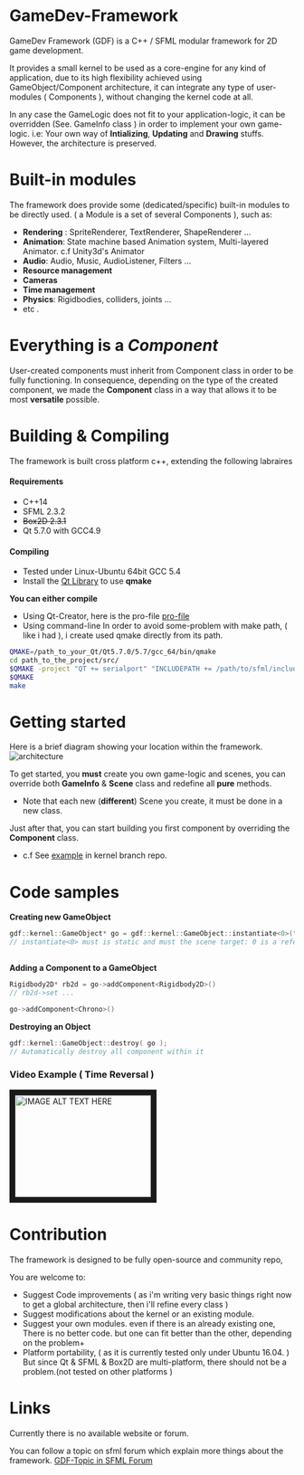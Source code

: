 # GameDev-Framework
GameDev Framework (GDF) is a C++ / SFML modular framework for 2D game development.

It provides a small kernel to be used as a core-engine for any kind of application, due to its high flexibility achieved using GameObject/Component architecture, it can integrate any type of user-modules ( Components ), without changing the kernel code at all. 

In any case the GameLogic does not fit to your application-logic, it can be overridden (See. GameInfo class ) in order to implement your own game-logic. i.e: Your own way of __Intializing__,  __Updating__ and __Drawing__ stuffs. However, the architecture is preserved.


# Built-in modules
The framework does provide some (dedicated/specific) built-in modules to be directly used.  ( a Module is a set of several Components ), such as:
+ __Rendering__ : SpriteRenderer, TextRenderer, ShapeRenderer ...
+ __Animation__: State machine based Animation system, Multi-layered Animator. c.f Unity3d's Animator
+ __Audio__: Audio, Music, AudioListener, Filters ...
+ __Resource management__
+ __Cameras__ 
+ __Time management__
+ __Physics__: Rigidbodies, colliders, joints ...
+  etc .

# Everything is a *Component*
User-created components must inherit from Component class in order to be fully functioning. In consequence, depending on the type of the created component, we made the __Component__ class in a way that allows it to be most __versatile__ possible.

# Building & Compiling
The framework is built cross platform c++, extending the following labraires

#### __Requirements__
+ C++14
+ SFML 2.3.2
+ ~~Box2D 2.3.1~~
+ Qt 5.7.0 with GCC4.9


#### __Compiling__

+ Tested under Linux-Ubuntu 64bit GCC 5.4
+ Install the [Qt Library](https://www.qt.io/download/) to use __qmake__

__You can either compile__

* Using Qt-Creator, here is the pro-file [pro-file](./src/GameDevFramework.pro)
* Using command-line
In order to avoid some-problem with make path, ( like i had ), i create used qmake directly from its path.
```bash
QMAKE=/path_to_your_Qt/Qt5.7.0/5.7/gcc_64/bin/qmake
cd path_to_the_project/src/
$QMAKE -project "QT += serialport" "INCLUDEPATH += /path/to/sfml/include" "LIBS += -L/pat/to/sfml/lib -lsfml-system -lsfml-graphics -lsfml-window" "CONFIG += c++14" "TARGET GameDev-kernel"
$QMAKE
make
```

# Getting started
Here is a brief diagram showing your location within the framework.
![architecture](http://image.k-upload.com/view-img-norm_2016-08-24-1b5c50292gettingstart.png "Framework architecture")

To get started, you __must__ create you own game-logic and scenes, you can override both **GameInfo** & **Scene** class and redefine all **pure** methods.

* Note that each new (**different**) Scene you create, it must be done in a new class.

Just after that, you can start building you first component by overriding the __Component__ class.
 
 * c.f See [example](./example/) in kernel branch repo.
 
# Code samples
__Creating new GameObject__
```C++
gdf::kernel::GameObject* go = gdf::kernel::GameObject::instantiate<0>("g0"); 
// instantiate<0> must is static and must the scene target: 0 is a reference to a scene.
	
```

__Adding a Component to a GameObject__
```C++
Rigidbody2D* rb2d = go->addComponent<Rigidbody2D>()
// rb2d->set ...

go->addComponent<Chrono>()
```

__Destroying an Object__
```C++
gdf::kernel::GameObject::destroy( go );
// Automatically destroy all component within it
```

### Video Example ( Time Reversal )
<a href="https://www.youtube.com/watch?feature=player_embedded&v=EdxZK8fgfcg
" target="_blank"><img src="http://img.youtube.com/vi/EdxZK8fgfcg/0.jpg" 
alt="IMAGE ALT TEXT HERE" width="240" height="180" border="10" /></a>

# Contribution
The framework is designed to be fully open-source and community repo,

You are welcome to:

+ Suggest Code improvements ( as i'm writing very basic things right now to get a global architecture, then i'll refine every class ) 
+ Suggest modifications about the kernel or an existing module.
+ Suggest your own modules. even if there is an already existing one, 
There is no better code. but one can fit better than the other, depending on the problem+
+ Platform portability, ( as it is currently tested only under Ubuntu 16.04. )
But since Qt & SFML & Box2D are multi-platform, there should not be a problem.(not tested on other platforms )

# Links
Currently there is no available website or forum.

You can follow a topic on sfml forum which explain more things about the framework.
[GDF-Topic in SFML Forum](http://en.sfml-dev.org/forums/index.php?topic=20730.0)

